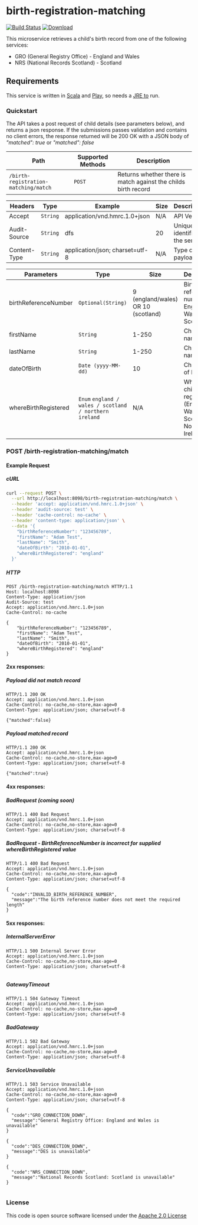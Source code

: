 # birth-registration-matching

[![Build Status](https://travis-ci.org/hmrc/birth-registration-matching.svg)](https://travis-ci.org/hmrc/birth-registration-matching) [![Download](https://api.bintray.com/packages/hmrc/releases/birth-registration-matching/images/download.svg)](https://bintray.com/hmrc/releases/birth-registration-matching/_latestVersion)

This microservice retrieves a child's birth record from one of the following services:

* GRO (General Registry Office) - England and Wales
* NRS (National Records Scotland) - Scotland

## Requirements

This service is written in [Scala](http://www.scala-lang.org/) and [Play](http://playframework.com/), so needs a [JRE to](http://www.oracle.com/technetwork/java/javase/overview/index.html) run.

### Quickstart

The API takes a post request of child details (see parameters below), and returns a json response. If the submissions passes validation and contains no client errors, the response returned will be 200 OK with a JSON body of _"matched": true_ or _"matched": false_

Path     | Supported Methods | Description
-------- | ------ | --------------------------------------------------------------
`/birth-registration-matching/match` | `POST` | Returns whether there is match against the childs birth record

Headers      | Type     | Example                         | Size | Description
------------ | -------- | -----------------------------   | ---- | --------------------------
Accept       | `String` | application/vnd.hmrc.1.0+json   | N/A  | API Version
Audit-Source | `String` | dfs                             | 20   | Unique identifier of the service
Content-Type | `String` | application/json; charset=utf-8 | N/A  | Type of payload

Parameters           | Type                                                   | Size                         | Description
---------------------|--------------------------------------------------------|------------------------------|-------------------------------------------------------------------------------
birthReferenceNumber | `Optional(String)`                                     | 9 (england/wales) OR 10 (scotland) | Birth reference number for England or Wales / Scotland
firstName            | `String`                                               | 1-250                        | Child's first name
lastName             | `String`                                               | 1-250                        | Child's last name
dateOfBirth          | `Date (yyyy-MM-dd)`                                    | 10                           | Child's date of birth
whereBirthRegistered | `Enum` `england / wales / scotland / northern ireland` | N/A                          | Where the child was registered (England / Wales / Scotland / Northern Ireland)

### POST /birth-registration-matching/match

#### Example Request

##### cURL
```bash
curl --request POST \
  --url http://localhost:8098/birth-registration-matching/match \
  --header 'accept: application/vnd.hmrc.1.0+json' \
  --header 'audit-source: test' \
  --header 'cache-control: no-cache' \
  --header 'content-type: application/json' \
  --data '{
    "birthReferenceNumber": "123456789",
    "firstName": "Adam Test",
    "lastName": "Smith",
    "dateOfBirth": "2010-01-01",
    "whereBirthRegistered": "england"
  }'
```

##### HTTP

```http
POST /birth-registration-matching/match HTTP/1.1
Host: localhost:8098
Content-Type: application/json
Audit-Source: test
Accept: application/vnd.hmrc.1.0+json
Cache-Control: no-cache

{
	"birthReferenceNumber": "123456789",
	"firstName": "Adam Test",
	"lastName": "Smith",
	"dateOfBirth": "2010-01-01",
	"whereBirthRegistered": "england"
}
```

#### 2xx responses:

##### Payload did not match record

```http
HTTP/1.1 200 OK
Accept: application/vnd.hmrc.1.0+json
Cache-Control: no-cache,no-store,max-age=0
Content-Type: application/json; charset=utf-8

{"matched":false}
```

##### Payload matched record

```http
HTTP/1.1 200 OK
Accept: application/vnd.hmrc.1.0+json
Cache-Control: no-cache,no-store,max-age=0
Content-Type: application/json; charset=utf-8

{"matched":true}
```

#### 4xx responses:

##### BadRequest (coming soon)

```http
HTTP/1.1 400 Bad Request
Accept: application/vnd.hmrc.1.0+json
Cache-Control: no-cache,no-store,max-age=0
Content-Type: application/json; charset=utf-8

```

##### BadRequest - BirthReferenceNumber is incorrect for supplied whereBirthRegistered value

```http
HTTP/1.1 400 Bad Request
Accept: application/vnd.hmrc.1.0+json
Cache-Control: no-cache,no-store,max-age=0
Content-Type: application/json; charset=utf-8

{
  "code":"INVALID_BIRTH_REFERENCE_NUMBER",
  "message":"The birth reference number does not meet the required length"
}
```

#### 5xx responses:

##### InternalServerError
```http
HTTP/1.1 500 Internal Server Error
Accept: application/vnd.hmrc.1.0+json
Cache-Control: no-cache,no-store,max-age=0
Content-Type: application/json; charset=utf-8


```

##### GatewayTimeout
```http
HTTP/1.1 504 Gateway Timeout
Accept: application/vnd.hmrc.1.0+json
Cache-Control: no-cache,no-store,max-age=0
Content-Type: application/json; charset=utf-8

```


##### BadGateway

```http
HTTP/1.1 502 Bad Gateway
Accept: application/vnd.hmrc.1.0+json
Cache-Control: no-cache,no-store,max-age=0
Content-Type: application/json; charset=utf-8

```


##### ServiceUnavailable

```http
HTTP/1.1 503 Service Unavailable
Accept: application/vnd.hmrc.1.0+json
Cache-Control: no-cache,no-store,max-age=0
Content-Type: application/json; charset=utf-8

{
  "code":"GRO_CONNECTION_DOWN",
  "message":"General Registry Office: England and Wales is unavailable"
}

{
  "code":"DES_CONNECTION_DOWN",
  "message":"DES is unavailable"
}

{
  "code":"NRS_CONNECTION_DOWN",
  "message":"National Records Scotland: Scotland is unavailable"
}


```

### License

This code is open source software licensed under the [Apache 2.0 License]("http://www.apache.org/licenses/LICENSE-2.0.html")
